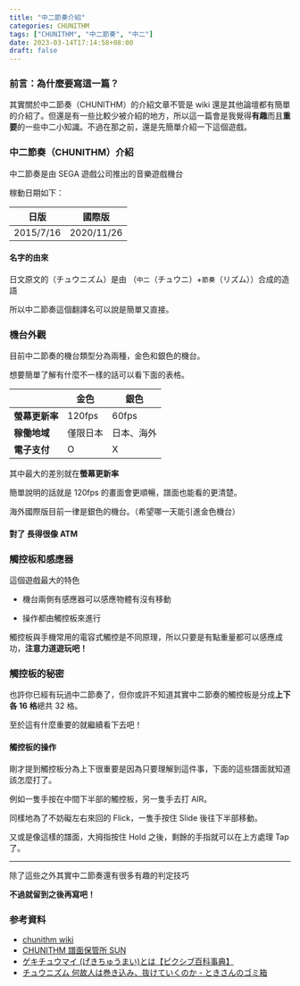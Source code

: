 ```yaml
---
title: "中二節奏介紹"
categories: CHUNITHM
tags: ["CHUNITHM", "中二節奏", "中二"]
date: 2023-03-14T17:14:58+08:00
draft: false
---
```


### 前言：為什麼要寫這一篇？

其實關於中二節奏（CHUNITHM）的介紹文章不管是 wiki 還是其他論壇都有簡單的介紹了。但還是有一些比較少被介紹的地方，所以這一篇會是我覺得**有趣**而且**重要**的一些中二小知識。不過在那之前，還是先簡單介紹一下這個遊戲。

### 中二節奏（CHUNITHM）介紹

中二節奏是由 SEGA 遊戲公司推出的音樂遊戲機台

稼動日期如下：

| 日版      | 國際版     |
| --------- | ---------- |
| 2015/7/16 | 2020/11/26 |

#### 名字的由來

日文原文的（チュウニズム）是由 （`中二`（チュウニ）+`節奏`（リズム））合成的造語

所以中二節奏這個翻譯名可以說是簡單又直接。

### 機台外觀

目前中二節奏的機台類型分為兩種，金色和銀色的機台。

想要簡單了解有什麼不一樣的話可以看下面的表格。

|                | 金色     | 銀色       |
| -------------- | -------- | ---------- |
| **螢幕更新率** | 120fps   | 60fps      |
| **稼働地域**   | 僅限日本 | 日本、海外 |
| **電子支付**   | O        | X          |

其中最大的差別就在**螢幕更新率**

簡單說明的話就是 120fps 的畫面會更順暢，譜面也能看的更清楚。

海外國際版目前一律是銀色的機台。（希望哪一天能引進金色機台）

#### 對了 長得很像 ATM

### 觸控板和感應器

這個遊戲最大的特色

- 機台兩側有感應器可以感應物體有沒有移動

- 操作都由觸控板來進行

觸控板與手機常用的電容式觸控是不同原理，所以只要是有點重量都可以感應成功，**注意力道遊玩吧！**

### 觸控板的秘密

也許你已經有玩過中二節奏了，但你或許不知道其實中二節奏的觸控板是分成**上下各 16 格**總共 32 格。

至於這有什麼重要的就繼續看下去吧！

#### 觸控板的操作

剛才提到觸控板分為上下很重要是因為只要理解到這件事，下面的這些譜面就知道該怎麼打了。

例如一隻手按在中間下半部的觸控板，另一隻手去打 AIR。

同樣地為了不妨礙左右來回的 Flick，一隻手按住 Slide 後往下半部移動。

又或是像這樣的譜面，大拇指按住 Hold 之後，剩餘的手指就可以在上方處理 Tap 了。

---

除了這些之外其實中二節奏還有很多有趣的判定技巧

**不過就留到之後再寫吧！**

### 参考資料

- [chunithm wiki](https://ja.wikipedia.org/wiki/%E3%83%81%E3%83%A5%E3%82%A6%E3%83%8B%E3%82%BA%E3%83%A0)
- [CHUNITHM 譜面保管所 SUN](https://sdvx.in/chunithm.html)
- [ゲキチュウマイ (げきちゅうまい)とは【ピクシブ百科事典】](https://dic.pixiv.net/a/%E3%82%B2%E3%82%AD%E3%83%81%E3%83%A5%E3%82%A6%E3%83%9E%E3%82%A4#:~:text=%E3%82%BB%E3%82%AC%E3%81%AE%E3%82%A2%E3%83%BC%E3%82%B1%E3%83%BC%E3%83%89%E5%90%91%E3%81%91%E3%83%AA%E3%82%BA%E3%83%A0,%E3%83%9E%E3%82%A4%E3%80%8D%E3%81%A8%E3%82%82%E8%A1%A8%E8%A8%98%E3%81%95%E3%82%8C%E3%82%8B%E3%80%82)
- [チュウニズム 何故人は巻き込み、抜けていくのか - ときさんのゴミ箱](https://toki-11.hatenablog.com/entry/2021/10/08/223602)

